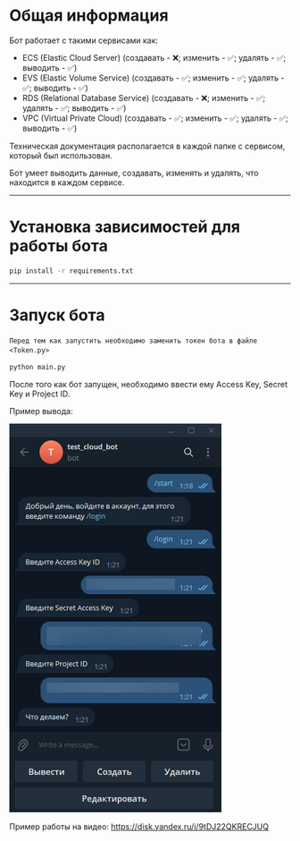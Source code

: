 # Общая информация

Бот работает с такими сервисами как:
- ECS (Elastic Cloud Server) (создавать - ❌; изменить - ✅; удалять - ✅; выводить - ✅)
- EVS (Elastic Volume Service) (создавать - ✅; изменить - ✅; удалять - ✅; выводить - ✅)
- RDS (Relational Database Service) (создавать - ❌; изменить - ✅; удалять - ✅; выводить - ✅)
- VPC (Virtual Private Cloud) (создавать - ✅; изменить - ✅; удалять - ✅; выводить - ✅)

Техническая документация располагается в каждой папке с сервисом, который был использован.

Бот умеет выводить данные, создавать, изменять и удалять, что находится в каждом сервисе.


---

# Установка зависимостей для работы бота
```sh
pip install -r requirements.txt
```

---

# Запуск бота

```Перед тем как запустить необходимо заменить токен бота в файле <Token.py>```

```sh
python main.py
```

После того как бот запущен, необходимо ввести ему Access Key, Secret Key и Project ID.

Пример вывода:

![start-bot](./images/start-bot.png 'Пример вывода')


Пример работы на видео:
https://disk.yandex.ru/i/9tDJ22QKRECJUQ
